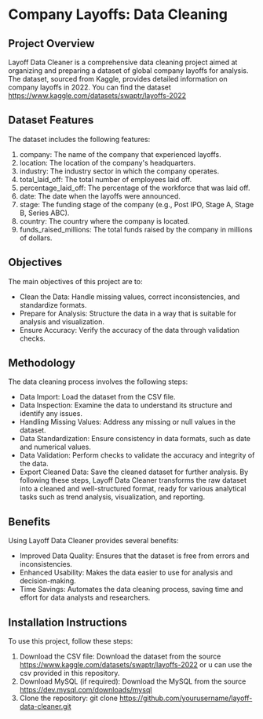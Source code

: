 # Company Layoffs: Data Cleaning
## Project Overview

Layoff Data Cleaner is a comprehensive data cleaning project aimed at organizing and preparing a dataset of global company layoffs for analysis. The dataset, sourced from Kaggle, provides detailed information on company layoffs in 2022. You can find the dataset https://www.kaggle.com/datasets/swaptr/layoffs-2022


## Dataset Features
The dataset includes the following features:

1. company: The name of the company that experienced layoffs.
2. location: The location of the company's headquarters.
3. industry: The industry sector in which the company operates.
4. total_laid_off: The total number of employees laid off.
5. percentage_laid_off: The percentage of the workforce that was laid off.
6. date: The date when the layoffs were announced.
7. stage: The funding stage of the company (e.g., Post IPO, Stage A, Stage B, Series ABC).
8. country: The country where the company is located.
9. funds_raised_millions: The total funds raised by the company in millions of dollars.

## Objectives
The main objectives of this project are to:

- Clean the Data: Handle missing values, correct inconsistencies, and standardize formats.
- Prepare for Analysis: Structure the data in a way that is suitable for analysis and visualization.
- Ensure Accuracy: Verify the accuracy of the data through validation checks.

## Methodology
The data cleaning process involves the following steps:

- Data Import: Load the dataset from the CSV file.
- Data Inspection: Examine the data to understand its structure and identify any issues.
- Handling Missing Values: Address any missing or null values in the dataset.
- Data Standardization: Ensure consistency in data formats, such as date and numerical values.
- Data Validation: Perform checks to validate the accuracy and integrity of the data.
- Export Cleaned Data: Save the cleaned dataset for further analysis.
By following these steps, Layoff Data Cleaner transforms the raw dataset into a cleaned and well-structured format, ready for various analytical tasks such as trend analysis, visualization, and reporting.

## Benefits
Using Layoff Data Cleaner provides several benefits:

- Improved Data Quality: Ensures that the dataset is free from errors and inconsistencies.
- Enhanced Usability: Makes the data easier to use for analysis and decision-making.
- Time Savings: Automates the data cleaning process, saving time and effort for data analysts and researchers.

## Installation Instructions
To use this project, follow these steps:

1. Download the CSV file: Download the dataset from the source https://www.kaggle.com/datasets/swaptr/layoffs-2022 or u can use the csv provided in this repository.
2. Download MySQL (if required): Download the MySQL from the source https://dev.mysql.com/downloads/mysql
3.  Clone the repository: git clone https://github.com/yourusername/layoff-data-cleaner.git

